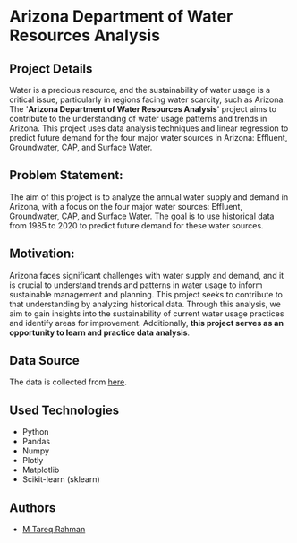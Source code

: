 
# Arizona Department of Water Resources Analysis

## Project Details
Water is a precious resource, and the sustainability of water usage is a critical issue, particularly in regions facing water scarcity, such as Arizona. The '**Arizona Department of Water Resources Analysis**' project aims to contribute to the understanding of water usage patterns and trends in Arizona. This project uses data analysis techniques and linear regression to predict future demand for the four major water sources in Arizona: Effluent, Groundwater, CAP, and Surface Water.

## Problem Statement:
The aim of this project is to analyze the annual water supply and demand in Arizona, with a focus on the four major water sources: Effluent, Groundwater, CAP, and Surface Water. The goal is to use historical data from 1985 to 2020 to predict future demand for these water sources.

## Motivation:
Arizona faces significant challenges with water supply and demand, and it is crucial to understand trends and patterns in water usage to inform sustainable management and planning. This project seeks to contribute to that understanding by analyzing historical data. Through this analysis, we aim to gain insights into the sustainability of current water usage practices and identify areas for improvement. Additionally, **this project serves as an opportunity to learn and practice data analysis**.

## Data Source
The data is collected from [here](https://new.azwater.gov/ama/ama-data).

## Used Technologies
- Python
- Pandas
- Numpy
- Plotly
- Matplotlib
- Scikit-learn (sklearn)

## Authors

- [M Tareq Rahman](https://github.com/Tareq553)

